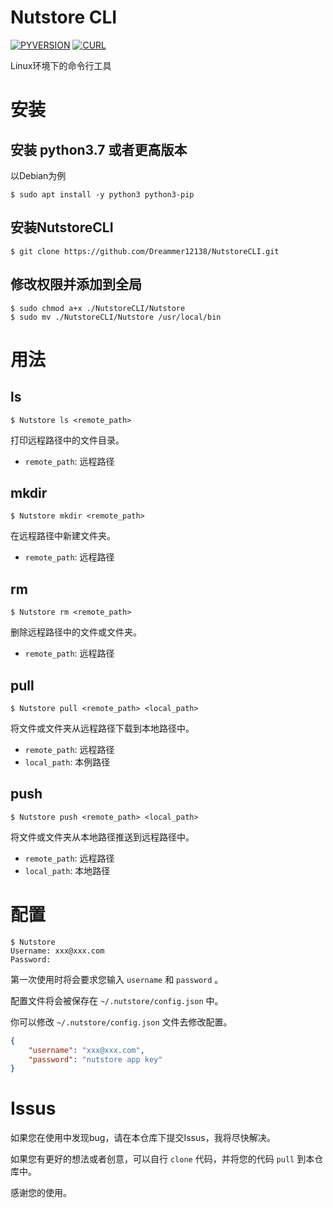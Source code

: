 <h1>Nutstore CLI</h1>

[![PYVERSION](https://img.shields.io/badge/Python-3.7.3-blue)](https://www.python.org)  [![CURL](https://img.shields.io/badge/cURL-green)](http://curl.haxx.se)

Linux环境下的命令行工具

# 安装

## 安装 python3.7 或者更高版本

以Debian为例

```shell
$ sudo apt install -y python3 python3-pip
```

## 安装NutstoreCLI

```shell
$ git clone https://github.com/Dreammer12138/NutstoreCLI.git
```

## 修改权限并添加到全局

```shell
$ sudo chmod a+x ./NutstoreCLI/Nutstore
$ sudo mv ./NutstoreCLI/Nutstore /usr/local/bin
```

# 用法

## ls

```shell
$ Nutstore ls <remote_path>
```

打印远程路径中的文件目录。

- `remote_path`: 远程路径

## mkdir

```shell
$ Nutstore mkdir <remote_path>
```

在远程路径中新建文件夹。

- `remote_path`: 远程路径

## rm

```shell
$ Nutstore rm <remote_path>
```

删除远程路径中的文件或文件夹。

- `remote_path`: 远程路径

## pull

```shell
$ Nutstore pull <remote_path> <local_path>
```

将文件或文件夹从远程路径下载到本地路径中。

- `remote_path`: 远程路径
- `local_path`: 本例路径

## push

```shell
$ Nutstore push <remote_path> <local_path>
```

将文件或文件夹从本地路径推送到远程路径中。

- `remote_path`: 远程路径
- `local_path`: 本地路径

# 配置

```shell
$ Nutstore
Username: xxx@xxx.com
Password: 
```

第一次使用时将会要求您输入 `username` 和 `password` 。

配置文件将会被保存在 `~/.nutstore/config.json` 中。

你可以修改 `~/.nutstore/config.json` 文件去修改配置。

```json
{
    "username": "xxx@xxx.com",
    "password": "nutstore app key"
}
```

# Issus

如果您在使用中发现bug，请在本仓库下提交Issus，我将尽快解决。

如果您有更好的想法或者创意，可以自行 `clone` 代码，并将您的代码 `pull` 到本仓库中。

感谢您的使用。